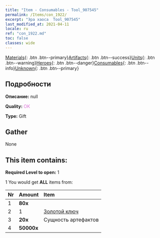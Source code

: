 ```yaml
---
title: "Item - Consumables - Tool_907545"
permalink: /Items/con_1922/
excerpt: "Эра хаоса  Tool_907545"
last_modified_at: 2021-04-11
locale: ru
ref: "con_1922.md"
toc: false
classes: wide
---
```

 [Materials](/ru/Items/){: .btn .btn--primary}[Artifacts](/ru/Items/Artifacts/){: .btn .btn--success}[Units](/ru/Items/Units/){: .btn .btn--warning}[Heroes](/ru/Items/Heroes/){: .btn .btn--danger}[Consumables](/ru/Items/Consumables/){: .btn .btn--info}[Unknown](/ru/Items/Unknown/){: .btn .btn--primary}

## Подробности
 **Описание:** null

 **Quality:** <span style="color: #DA70D6">OK</span>

 **Type:** Gift

## Gather

  None

## This item contains:

 **Required Level to open:** 1

 1 You would get **ALL** items  from:

  | Nr | Amount |     Item    |
  |:---|:-------|:------------|
  | 1 |  **80x** | <i class="fas fa-gem"/> |  | 
  | 2 | 1 | [Золотой ключ](/ru/Items/con_783/) | 
  | 3 |  **20x** | Сущность артефактов |  | 
  | 4 |  **50000x** | <i class="fas fa-coins"/> |  | 
